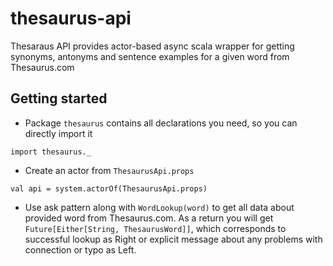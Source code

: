 # thesaurus-api
Thesaraus API provides actor-based async scala wrapper for getting synonyms, antonyms and sentence examples for a given word from Thesaurus.com

## Getting started
* Package `thesaurus` contains all declarations you need, so you can directly import it
```
import thesaurus._
```
* Create an actor from `ThesaurusApi.props`
```
val api = system.actorOf(ThesaurusApi.props)
```
* Use ask pattern along with `WordLookup(word)` to get all data about provided word from Thesaurus.com. As a return you will get `Future[Either[String, ThesaurusWord]]`, which corresponds to successful lookup as Right or explicit message about any problems with connection or typo as Left.
